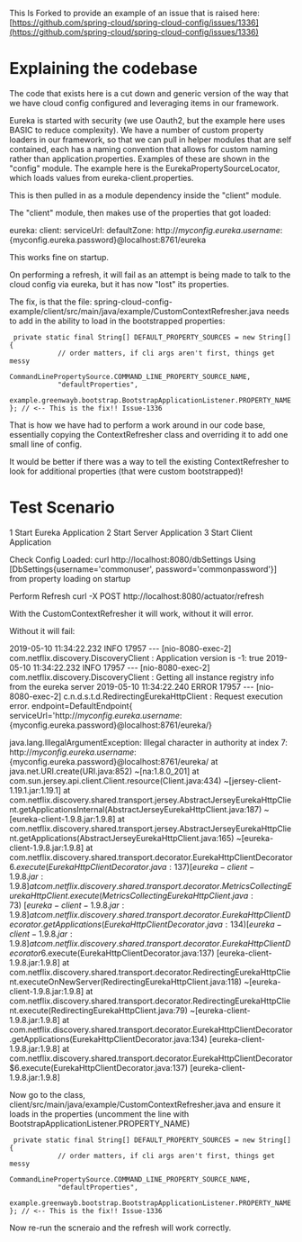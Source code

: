 This Is Forked to provide an example of an issue that is raised here: [https://github.com/spring-cloud/spring-cloud-config/issues/1336](https://github.com/spring-cloud/spring-cloud-config/issues/1336)

# Explaining the codebase
The code that exists here is a cut down and generic version of the way that we have cloud config configured and leveraging items in our framework.

Eureka is started with security (we use Oauth2, but the example here uses BASIC to reduce complexity).
We have a number of custom property loaders in our framework, so that we can pull in helper modules that are self contained, each has a naming convention that allows for custom naming
rather than application.properties.  Examples of these are shown in the "config" module. The example here is the EurekaPropertySourceLocator, which loads values from eureka-client.properties.

This is then pulled in as a module dependency inside the "client" module. 

The "client" module, then makes use of the properties that got loaded:

eureka:
  client:
    serviceUrl:
      defaultZone: http://${myconfig.eureka.username}:${myconfig.eureka.password}@localhost:8761/eureka


This works fine on startup.

On performing a refresh, it will fail as an attempt is being made to talk to the cloud config via eureka, but it has now "lost" its properties.

The fix, is that the file: spring-cloud-config-example/client/src/main/java/example/CustomContextRefresher.java needs to add in the ability to load in the bootstrapped properties:

```
 private static final String[] DEFAULT_PROPERTY_SOURCES = new String[] {
            // order matters, if cli args aren't first, things get messy
            CommandLinePropertySource.COMMAND_LINE_PROPERTY_SOURCE_NAME,
            "defaultProperties",
            example.greenwayb.bootstrap.BootstrapApplicationListener.PROPERTY_NAME }; // <-- This is the fix!! Issue-1336
```

That is how we have had to perform a work around in our code base, essentially copying the ContextRefresher class and overriding it to add one small line of config.  

It would be better if there was a way to tell the existing ContextRefresher to look for additional properties (that were custom bootstrapped)!

  

# Test Scenario
1 Start Eureka Application
2 Start Server Application
3 Start Client Application

Check Config Loaded:
curl http://localhost:8080/dbSettings
 Using [DbSettings{username='commonuser', password='commonpassword'}] from property loading on startup


Perform Refresh
curl -X POST http://localhost:8080/actuator/refresh

With the CustomContextRefresher it will work, without it will error. 


Without it will fail:

2019-05-10 11:34:22.232  INFO 17957 --- [nio-8080-exec-2] com.netflix.discovery.DiscoveryClient    : Application version is -1: true
2019-05-10 11:34:22.232  INFO 17957 --- [nio-8080-exec-2] com.netflix.discovery.DiscoveryClient    : Getting all instance registry info from the eureka server
2019-05-10 11:34:22.240 ERROR 17957 --- [nio-8080-exec-2] c.n.d.s.t.d.RedirectingEurekaHttpClient  : Request execution error. endpoint=DefaultEndpoint{ serviceUrl='http://${myconfig.eureka.username}:${myconfig.eureka.password}@localhost:8761/eureka/}

java.lang.IllegalArgumentException: Illegal character in authority at index 7: http://${myconfig.eureka.username}:${myconfig.eureka.password}@localhost:8761/eureka/
	at java.net.URI.create(URI.java:852) ~[na:1.8.0_201]
	at com.sun.jersey.api.client.Client.resource(Client.java:434) ~[jersey-client-1.19.1.jar:1.19.1]
	at com.netflix.discovery.shared.transport.jersey.AbstractJerseyEurekaHttpClient.getApplicationsInternal(AbstractJerseyEurekaHttpClient.java:187) ~[eureka-client-1.9.8.jar:1.9.8]
	at com.netflix.discovery.shared.transport.jersey.AbstractJerseyEurekaHttpClient.getApplications(AbstractJerseyEurekaHttpClient.java:165) ~[eureka-client-1.9.8.jar:1.9.8]
	at com.netflix.discovery.shared.transport.decorator.EurekaHttpClientDecorator$6.execute(EurekaHttpClientDecorator.java:137) [eureka-client-1.9.8.jar:1.9.8]
	at com.netflix.discovery.shared.transport.decorator.MetricsCollectingEurekaHttpClient.execute(MetricsCollectingEurekaHttpClient.java:73) ~[eureka-client-1.9.8.jar:1.9.8]
	at com.netflix.discovery.shared.transport.decorator.EurekaHttpClientDecorator.getApplications(EurekaHttpClientDecorator.java:134) [eureka-client-1.9.8.jar:1.9.8]
	at com.netflix.discovery.shared.transport.decorator.EurekaHttpClientDecorator$6.execute(EurekaHttpClientDecorator.java:137) [eureka-client-1.9.8.jar:1.9.8]
	at com.netflix.discovery.shared.transport.decorator.RedirectingEurekaHttpClient.executeOnNewServer(RedirectingEurekaHttpClient.java:118) ~[eureka-client-1.9.8.jar:1.9.8]
	at com.netflix.discovery.shared.transport.decorator.RedirectingEurekaHttpClient.execute(RedirectingEurekaHttpClient.java:79) ~[eureka-client-1.9.8.jar:1.9.8]
	at com.netflix.discovery.shared.transport.decorator.EurekaHttpClientDecorator.getApplications(EurekaHttpClientDecorator.java:134) [eureka-client-1.9.8.jar:1.9.8]
	at com.netflix.discovery.shared.transport.decorator.EurekaHttpClientDecorator$6.execute(EurekaHttpClientDecorator.java:137) [eureka-client-1.9.8.jar:1.9.8]
	
	
Now go to the class, client/src/main/java/example/CustomContextRefresher.java and ensure it loads in the properties (uncomment the line with BootstrapApplicationListener.PROPERTY_NAME)
	
	
```
 private static final String[] DEFAULT_PROPERTY_SOURCES = new String[] {
            // order matters, if cli args aren't first, things get messy
            CommandLinePropertySource.COMMAND_LINE_PROPERTY_SOURCE_NAME,
            "defaultProperties",
            example.greenwayb.bootstrap.BootstrapApplicationListener.PROPERTY_NAME }; // <-- This is the fix!! Issue-1336
```


Now re-run the scneraio and the refresh will work correctly.